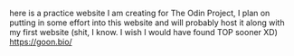 here is a practice website I am creating for The Odin Project, I plan on putting in some effort into this website and will probably host it along with my first website (shit, I know. I wish I would have found TOP sooner XD) https://goon.bio/

